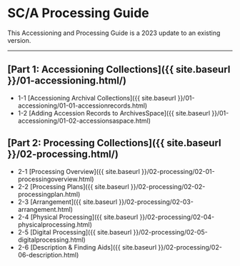 # SC/A Processing Guide

This Accessioning and Processing Guide is a 2023 update to an existing version.

***

## [Part 1: Accessioning Collections]({{ site.baseurl }}/01-accessioning.html/)
- 1-1     [Accessioning Archival Collections]({{ site.baseurl }}/01-accessioning/01-01-accessionrecords.html)
- 1-2     [Adding Accession Records to ArchivesSpace]({{ site.baseurl }}/01-accessioning/01-02-accessionsaspace.html)  

## [Part 2: Processing Collections]({{ site.baseurl }}/02-processing.html/)
- 2-1     [Processing Overview]({{ site.baseurl }}/02-processing/02-01-processingoverview.html)
- 2-2     [Processing Plans]({{ site.baseurl }}/02-processing/02-02-processingplan.html)
- 2-3     [Arrangement]({{ site.baseurl }}/02-processing/02-03-arrangement.html)
- 2-4     [Physical Processing]({{ site.baseurl }}/02-processing/02-04-physicalprocessing.html)
- 2-5     [Digital Processing]({{ site.baseurl }}/02-processing/02-05-digitalprocessing.html)
- 2-6     [Description & Finding Aids]({{ site.baseurl }}/02-processing/02-06-description.html)
